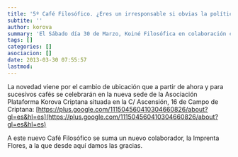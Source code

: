 ```yaml
---
title: '5º Café Filosófico. ¿Eres un irresponsable si obvias la política?'
subtite: ''
author: korova
summary: 'El Sábado día 30 de Marzo, Koiné Filosófica en colaboración con Korova criptana, realizará su 5º Café Filosófico.'
tags: []
categories: []
asociacion: []
date: 2013-03-30 07:55:57
lastmod:
---
```


La novedad viene por el cambio de ubicación que a partir de ahora y para sucesivos cafés se celebrarán en la nueva sede de la Asociación Plataforma Korova Criptana situada en la C/ Ascensión, 16 de Campo de Criptana: [https://plus.google.com/111504560410304660826/about?gl=es&hl=es](https://plus.google.com/111504560410304660826/about?gl=es&hl=es)

A este nuevo Café Filosófico se suma un nuevo colaborador, la Imprenta Flores, a la que desde aquí damos las gracias.

